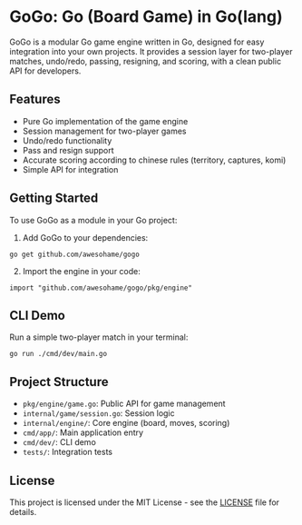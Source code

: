 # GoGo: Go (Board Game) in Go(lang)

GoGo is a modular Go game engine written in Go, designed for easy integration into your own projects. It provides a session layer for two-player matches, undo/redo, passing, resigning, and scoring, with a clean public API for developers.

## Features
- Pure Go implementation of the game engine
- Session management for two-player games
- Undo/redo functionality
- Pass and resign support
- Accurate scoring according to chinese rules (territory, captures, komi)
- Simple API for integration

## Getting Started

To use GoGo as a module in your Go project:

1. Add GoGo to your dependencies:

```
go get github.com/awesohame/gogo
```

2. Import the engine in your code:

```
import "github.com/awesohame/gogo/pkg/engine"
```

## CLI Demo

Run a simple two-player match in your terminal:

```
go run ./cmd/dev/main.go
```

## Project Structure
- `pkg/engine/game.go`: Public API for game management
- `internal/game/session.go`: Session logic
- `internal/engine/`: Core engine (board, moves, scoring)
- `cmd/app/`: Main application entry
- `cmd/dev/`: CLI demo
- `tests/`: Integration tests

## License
This project is licensed under the MIT License - see the [LICENSE](LICENSE) file for details.
